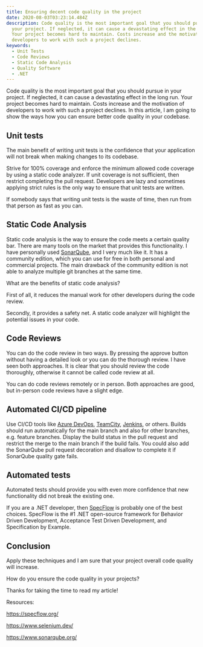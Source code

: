 ```yaml
---
title: Ensuring decent code quality in the project
date: 2020-08-03T03:23:14.484Z
description: Code quality is the most important goal that you should pursue in
  your project. If neglected, it can cause a devastating effect in the long run.
  Your project becomes hard to maintain. Costs increase and the motivation of
  developers to work with such a project declines.
keywords:
  - Unit Tests
  - Code Reviews
  - Static Code Analysis
  - Quality Software
  - .NET
---
```

Code quality is the most important goal that you should pursue in your project. If neglected, it can cause a devastating effect in the long run. Your project becomes hard to maintain. Costs increase and the motivation of developers to work with such a project declines. In this article, I am going to show the ways how you can ensure better code quality in your codebase.

## Unit tests

The main benefit of writing unit tests is the confidence that your application will not break when making changes to its codebase.

Strive for 100% coverage and enforce the minimum allowed code coverage by using a static code analyzer. If unit coverage is not sufficient, then restrict completing the pull request. Developers are lazy and sometimes applying strict rules is the only way to ensure that unit tests are written.

If somebody says that writing unit tests is the waste of time, then run from that person as fast as you can.

## Static Code Analysis

Static code analysis is the way to ensure the code meets a certain quality bar. There are many tools on the market that provides this functionality. I have personally used [SonarQube](https://www.sonarqube.org/), and I very much like it. It has a community edition, which you can use for free in both personal and commercial projects. The main drawback of the community edition is not able to analyze multiple  git branches at the same time.

What are the benefits of static code analysis?

First of all, it reduces the manual work for other developers during the code review. 

Secondly, it provides a safety net. A static code analyzer will highlight the potential issues in your code.

## Code Reviews

You can do the code review in two ways. By pressing the approve button without having a detailed look or you can do the thorough review. I have seen both approaches. It is clear that you should review the code thoroughly, otherwise it cannot be called code review at all.

You can do code reviews remotely or in person. Both approaches are good, but in-person code reviews have a slight edge.

## Automated CI/CD pipeline

Use CI/CD tools like [Azure DevOps](https://azure.microsoft.com/en-us/services/devops/), [TeamCity](https://www.jetbrains.com/teamcity/), [Jenkins](https://www.jenkins.io/), or others. Builds should run automatically for the main branch and also for other branches, e.g. feature branches. Display the build status in the pull request and restrict the merge to the main branch if the build fails. You could also add the SonarQube pull request decoration and disallow to complete it if SonarQube quality gate fails.

## Automated tests

Automated tests should provide you with even more confidence that new functionality did not break the existing one.

If you are a .NET developer, then [SpecFlow](https://specflow.org/) is probably one of the best choices. SpecFlow is the #1 .NET open-source framework for Behavior Driven Development, Acceptance Test Driven Development, and Specification by Example.

## Conclusion

Apply these techniques and I am sure that your project overall code quality will increase.

How do you ensure the code quality in your projects?

Thanks for taking the time to read my article!

Resources:

https://specflow.org/

https://www.selenium.dev/

https://www.sonarqube.org/